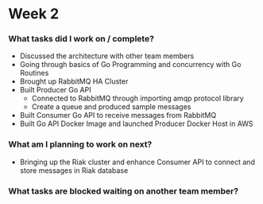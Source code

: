 # Week 2



### What tasks did I work on / complete?

- Discussed the architecture with other team members 
- Going through basics of Go Programming and concurrency with Go Routines
- Brought up RabbitMQ HA Cluster
- Built Producer Go API 
  * Connected to RabbitMQ through importing amqp protocol library
  * Create a queue and produced sample messages
- Built Consumer Go API to receive messages from RabbitMQ
- Built Go API Docker Image and launched Producer Docker Host in AWS


### What am I planning to work on next?
- Bringing up the Riak cluster and enhance Consumer API to connect and store messages in Riak database


### What tasks are blocked waiting on another team member?
